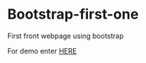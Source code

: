 # Bootstrap-first-one
First front webpage using bootstrap

For demo enter <a href="https://dorcami.github.io/Bootstrap-first-one/"> HERE </a>
